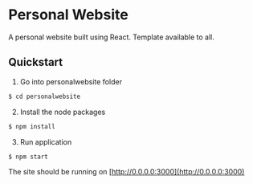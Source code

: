 # Personal Website
A personal website built using React. Template available to all.

## Quickstart

1. Go into personalwebsite folder
```bash
$ cd personalwebsite
```
2. Install the node packages
```bash
$ npm install
```
3. Run application 
```bash
$ npm start
```
The site should be running on [http://0.0.0.0:3000](http://0.0.0.0:3000)
